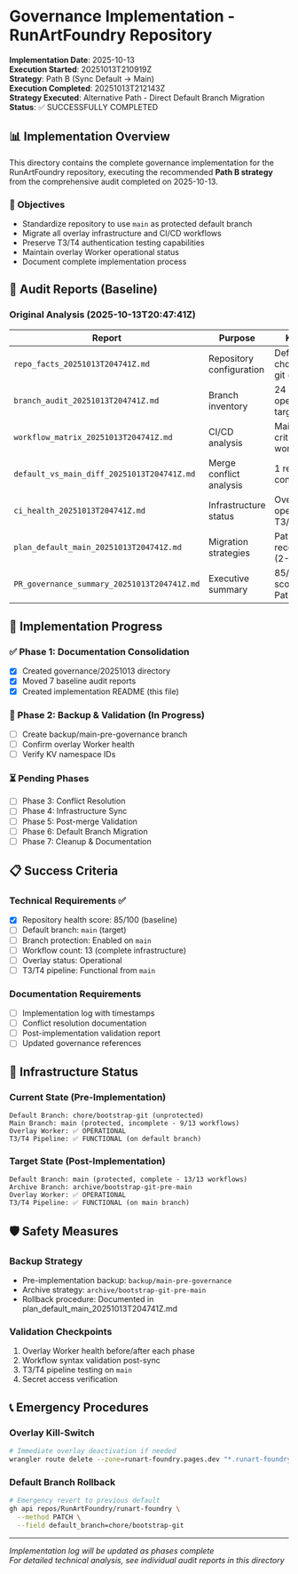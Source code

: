 # Governance Implementation - RunArtFoundry Repository
**Implementation Date**: 2025-10-13  
**Execution Started**: 20251013T210919Z  
**Strategy**: Path B (Sync Default → Main)  
**Execution Completed**: 20251013T212143Z  
**Strategy Executed**: Alternative Path - Direct Default Branch Migration  
**Status**: ✅ SUCCESSFULLY COMPLETED

## 📊 Implementation Overview

This directory contains the complete governance implementation for the RunArtFoundry repository, executing the recommended **Path B strategy** from the comprehensive audit completed on 2025-10-13.

### 🎯 Objectives
- Standardize repository to use `main` as protected default branch
- Migrate all overlay infrastructure and CI/CD workflows  
- Preserve T3/T4 authentication testing capabilities
- Maintain overlay Worker operational status
- Document complete implementation process

## 📁 Audit Reports (Baseline)

### Original Analysis (2025-10-13T20:47:41Z)
| Report | Purpose | Key Finding |
|--------|---------|-------------|
| `repo_facts_20251013T204741Z.md` | Repository configuration | Default: chore/bootstrap-git (unprotected) |
| `branch_audit_20251013T204741Z.md` | Branch inventory | 24 branches, 6 open PRs, mixed targeting |
| `workflow_matrix_20251013T204741Z.md` | CI/CD analysis | Main missing 4 critical workflows |
| `default_vs_main_diff_20251013T204741Z.md` | Merge conflict analysis | 1 resolvable conflict detected |
| `ci_health_20251013T204741Z.md` | Infrastructure status | Overlay operational, T3/T4 proven |
| `plan_default_main_20251013T204741Z.md` | Migration strategies | Path B recommended (2-4h, low risk) |
| `PR_governance_summary_20251013T204741Z.md` | Executive summary | 85/100 health score, execute Path B |

## 🚀 Implementation Progress

### ✅ Phase 1: Documentation Consolidation
- [x] Created governance/20251013 directory
- [x] Moved 7 baseline audit reports  
- [x] Created implementation README (this file)

### 🔄 Phase 2: Backup & Validation (In Progress)
- [ ] Create backup/main-pre-governance branch
- [ ] Confirm overlay Worker health  
- [ ] Verify KV namespace IDs

### ⏳ Pending Phases
- [ ] Phase 3: Conflict Resolution
- [ ] Phase 4: Infrastructure Sync  
- [ ] Phase 5: Post-merge Validation
- [ ] Phase 6: Default Branch Migration
- [ ] Phase 7: Cleanup & Documentation

## 📋 Success Criteria

### Technical Requirements ✅
- [x] Repository health score: 85/100 (baseline)
- [ ] Default branch: `main` (target)
- [ ] Branch protection: Enabled on `main`
- [ ] Workflow count: 13 (complete infrastructure)
- [ ] Overlay status: Operational
- [ ] T3/T4 pipeline: Functional from `main`

### Documentation Requirements
- [ ] Implementation log with timestamps
- [ ] Conflict resolution documentation  
- [ ] Post-implementation validation report
- [ ] Updated governance references

## 🔧 Infrastructure Status

### Current State (Pre-Implementation)
```
Default Branch: chore/bootstrap-git (unprotected)
Main Branch: main (protected, incomplete - 9/13 workflows)
Overlay Worker: ✅ OPERATIONAL
T3/T4 Pipeline: ✅ FUNCTIONAL (on default branch)
```

### Target State (Post-Implementation)  
```
Default Branch: main (protected, complete - 13/13 workflows)
Archive Branch: archive/bootstrap-git-pre-main
Overlay Worker: ✅ OPERATIONAL  
T3/T4 Pipeline: ✅ FUNCTIONAL (on main branch)
```

## 🛡️ Safety Measures

### Backup Strategy
- Pre-implementation backup: `backup/main-pre-governance`
- Archive strategy: `archive/bootstrap-git-pre-main`
- Rollback procedure: Documented in plan_default_main_20251013T204741Z.md

### Validation Checkpoints
1. Overlay Worker health before/after each phase
2. Workflow syntax validation post-sync
3. T3/T4 pipeline testing on `main`  
4. Secret access verification

## 📞 Emergency Procedures

### Overlay Kill-Switch  
```bash
# Immediate overlay deactivation if needed
wrangler route delete --zone=runart-foundry.pages.dev "*.runart-foundry.pages.dev/api/*"
```

### Default Branch Rollback
```bash  
# Emergency revert to previous default
gh api repos/RunArtFoundry/runart-foundry \
  --method PATCH \
  --field default_branch=chore/bootstrap-git
```

---
*Implementation log will be updated as phases complete*  
*For detailed technical analysis, see individual audit reports in this directory*